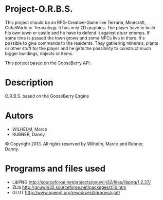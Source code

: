 Project-O.R.B.S.
================

This project should be an RPG-Creative-Game like Terraria, Minecraft, CubeWorld or Terasology. It has only 2D graphics. The player have to build his own town or castle and he have to defend it against otuer enemys. If some time is passed the town grows and some NPCs live in there. It's possible to give commands to the residents. They gathering minerals, plants or other stuff for the player and he gets the possibility to construct much bigger buildings, objects or items.

This porject based on the GooseBerry API.

Description
===========

O.R.B.S. based on the GooseBerry Engine

Autors
======

-	WILHELM,	Marco
-	RUBNER,		Danny

© Copyright 2013. All rights reserved by Wilhelm, Marco and Rubner, Danny.

Programs and files used
=======================

- LibPNG http://sourceforge.net/projects/gnuwin32/files/libpng/1.2.37/
- ZLib http://gnuwin32.sourceforge.net/packages/zlib.htm
- GLUT http://www.opengl.org/resources/libraries/glut/